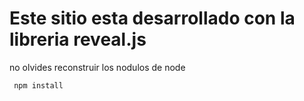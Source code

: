 # Este sitio esta desarrollado con la libreria reveal.js
 no olvides reconstruir los nodulos de node
 ```
  npm install
 ```
